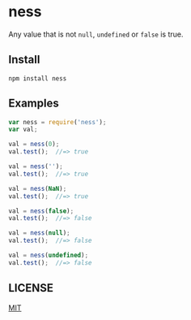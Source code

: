# ness

Any value that is not `null`, `undefined` or `false` is true.

## Install
```
npm install ness
```

## Examples

```js
var ness = require('ness');
var val;

val = ness(0);
val.test();  //=> true

val = ness('');
val.test();  //=> true

val = ness(NaN);
val.test();  //=> true

val = ness(false);
val.test();  //=> false

val = ness(null);
val.test();  //=> false

val = ness(undefined);
val.test();  //=> false
```

## LICENSE

[MIT](http://opensource.org/licenses/MIT)
